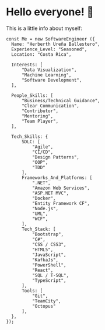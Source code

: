 # Hello everyone! 👋

This is a little info about myself:

    const Me = new SoftwareEngineer ({
      Name: "Herberth Ureña Ballestero",
      Experience_Level: "Seasoned",
      Location: "Costa Rica",

      Interests: [
          "Data Visualization",
          "Machine Learning",
          "Software Development",
      ],
  
      People_Skills: [
          "Business/Technical Guidance",
          "Clear Communication",
          "Contributor",
          "Mentoring",
          "Team Player",
      ],
  
      Tech_Skills: {
          SDLC: [
              "Agile",
              "CI/CD",
              "Design Patterns",
              "OOP",
              "TDD"
          ],
          Frameworks_And_Platforms: [
              ".NET",
              "Amazon Web Services",
              "ASP.NET MVC",
              "Docker",
              "Entity Framework CF",
              "Node.js",
              "UML",
              "WCF",
          ],
          Tech_Stack: [
              "Bootstrap",
              "C#",
              "CSS / CSS3",
              "HTML5",
              "JavaScript",
              "KafkaJs",
              "PowerShell",
              "React",
              "SQL / T-SQL",
              "TypeScript",
          ],
          Tools: [
              "Git",
              "TeamCity",
              "Octopus"
          ],
      },
    });
